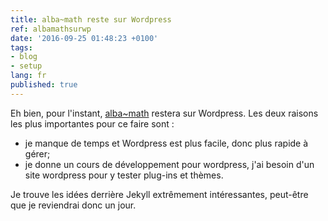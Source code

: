```yaml
---
title: alba~math reste sur Wordpress
ref: albamathsurwp
date: '2016-09-25 01:48:23 +0100'
tags:
- blog
- setup
lang: fr
published: true
---
```


Eh bien, pour l'instant, [alba~math](http://albamath.com) restera sur Wordpress.
Les deux raisons les plus importantes pour ce faire sont :

  *  je manque de temps et Wordpress est plus facile, donc plus rapide à gérer;
  *  je donne un cours de développement pour wordpress, j'ai besoin d'un site wordpress pour y tester plug-ins et thèmes.

Je trouve les idées derrière Jekyll extrêmement intéressantes, peut-être que je reviendrai donc un jour.
